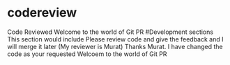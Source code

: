 # codereview
Code Reviewed
Welcome to the world of Git PR
#Development sections
This section would include
Please review code and give the feedback and I will merge it later (My reviewer is Murat)
Thanks Murat. I have changed the code as your requested
Welcoem to the world of Git PR

